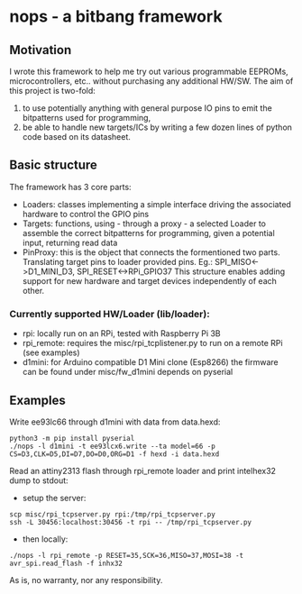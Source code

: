 # nops - a bitbang framework

## Motivation
I wrote this framework to help me try out various programmable EEPROMs, microcontrollers, etc.. without purchasing any additional HW/SW.
The aim of this project is two-fold:
1. to use potentially anything with general purpose IO pins to emit the bitpatterns used for programming,
2. be able to handle new targets/ICs by writing a few dozen lines of python code based on its datasheet.

## Basic structure
The framework has 3 core parts:
- Loaders: classes implementing a simple interface driving the associated hardware to control the GPIO pins
- Targets: functions, using - through a proxy - a selected Loader to assemble the correct bitpatterns for programming, given a potential input, returning read data
- PinProxy: this is the object that connects the formentioned two parts. Translating target pins to loader provided pins. Eg.: SPI_MISO<->D1_MINI_D3, SPI_RESET<->RPi_GPIO37
This structure enables adding support for new hardware and target devices independently of each other.

###  Currently supported HW/Loader (lib/loader):
- rpi: locally run on an RPi, tested with Raspberry Pi 3B
- rpi_remote: requires the misc/rpi_tcplistener.py to run on a remote RPi (see examples)
- d1mini: for Arduino compatible D1 Mini clone (Esp8266) the firmware can be found under misc/fw_d1mini
  depends on pyserial

## Examples
Write ee93lc66 through d1mini with data from data.hexd:
```
python3 -m pip install pyserial
./nops -l d1mini -t ee93lcx6.write --ta model=66 -p CS=D3,CLK=D5,DI=D7,DO=D0,ORG=D1 -f hexd -i data.hexd
```

Read an attiny2313 flash through rpi_remote loader and print intelhex32 dump to stdout:
- setup the server:
```
scp misc/rpi_tcpserver.py rpi:/tmp/rpi_tcpserver.py
ssh -L 30456:localhost:30456 -t rpi -- /tmp/rpi_tcpserver.py
```
- then locally:
```
./nops -l rpi_remote -p RESET=35,SCK=36,MISO=37,MOSI=38 -t avr_spi.read_flash -f inhx32
```

As is, no warranty, nor any responsibility.
